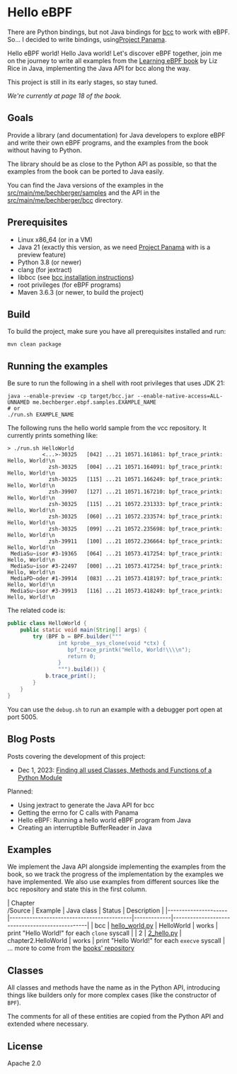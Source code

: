 Hello eBPF
==========

There are Python bindings, but not Java bindings for
[bcc](https://github.com/isovalent/bcc) to work with eBPF.
So... I decided to write bindings, using[Project Panama](https://openjdk.org/projects/panama/).

Hello eBPF world! Hello Java world! Let's discover eBPF together, join me on the journey to write
all examples from the [Learning eBPF book](https://learning.oreilly.com/library/view/learning-ebpf/9781492050177/) by
Liz Rice in Java, implementing the Java API for bcc along the way.

This project is still in its early stages, so stay tuned.

*We're currently at page 18 of the book.*

Goals
-----
Provide a library (and documentation) for Java developers to explore eBPF and
write their own eBPF programs, and the examples from the book without having to Python.

The library should be as close to the Python API as possible, so that the examples from the book
can be ported to Java easily.

You can find the Java versions of the examples in the [src/main/me/bechberger/samples](src/main/me/bechberger/samples)
and the API in the [src/main/me/bechberger/bcc](src/main/me/bechberger/bcc) directory.

Prerequisites
-------------

- Linux x86_64 (or in a VM)
- Java 21 (exactly this version, as we need [Project Panama](https://openjdk.org/projects/panama/) with is a preview
  feature)
- Python 3.8 (or newer)
- clang (for jextract)
- libbcc (see [bcc installation instructions](https://github.com/iovisor/bcc/blob/master/INSTALL.md))
- root privileges (for eBPF programs)
- Maven 3.6.3 (or newer, to build the project)

Build
-----
To build the project, make sure you have all prerequisites installed and run:

```shell
mvn clean package
```

Running the examples
--------------------
Be sure to run the following in a shell with root privileges that uses JDK 21:

```shell
java --enable-preview -cp target/bcc.jar --enable-native-access=ALL-UNNAMED me.bechberger.ebpf.samples.EXAMPLE_NAME
# or
./run.sh EXAMPLE_NAME
```

The following runs the hello world sample from the vcc repository. It currently prints something like:

```
> ./run.sh HelloWorld
           <...>-30325   [042] ...21 10571.161861: bpf_trace_printk: Hello, World!\n
             zsh-30325   [004] ...21 10571.164091: bpf_trace_printk: Hello, World!\n
             zsh-30325   [115] ...21 10571.166249: bpf_trace_printk: Hello, World!\n
             zsh-39907   [127] ...21 10571.167210: bpf_trace_printk: Hello, World!\n
             zsh-30325   [115] ...21 10572.231333: bpf_trace_printk: Hello, World!\n
             zsh-30325   [060] ...21 10572.233574: bpf_trace_printk: Hello, World!\n
             zsh-30325   [099] ...21 10572.235698: bpf_trace_printk: Hello, World!\n
             zsh-39911   [100] ...21 10572.236664: bpf_trace_printk: Hello, World!\n
 MediaSu~isor #3-19365   [064] ...21 10573.417254: bpf_trace_printk: Hello, World!\n
 MediaSu~isor #3-22497   [000] ...21 10573.417254: bpf_trace_printk: Hello, World!\n
 MediaPD~oder #1-39914   [083] ...21 10573.418197: bpf_trace_printk: Hello, World!\n
 MediaSu~isor #3-39913   [116] ...21 10573.418249: bpf_trace_printk: Hello, World!\n
```

The related code is:

```java
public class HelloWorld {
    public static void main(String[] args) {
        try (BPF b = BPF.builder("""
                int kprobe__sys_clone(void *ctx) {
                   bpf_trace_printk("Hello, World!\\\\n");
                   return 0;
                }
                """).build()) {
            b.trace_print();
        }
    }
}
```

You can use the `debug.sh` to run an example with a debugger port open at port 5005.

Blog Posts
----------
Posts covering the development of this project:

- Dec 1, 2023: [Finding all used Classes, Methods and Functions of a Python Module](https://mostlynerdless.de/blog/2023/12/01/finding-all-used-classes-methods-and-functions-of-a-python-module/)

Planned:

- Using jextract to generate the Java API for bcc
- Getting the errno for C calls with Panama
- Hello eBPF: Running a hello world eBPF program from Java
- Creating an interruptible BufferReader in Java

Examples
--------

We implement the Java API alongside implementing the examples from the book, so we track the progress
of the implementation by the examples we have implemented. We also use examples from different sources
like the bcc repository and state this in the first column.

| Chapter<br/>/Source | Example | Java class | Status | Description |
|---------------------|-------------------------------------------|-------------|------------------------------------------------|
| bcc | [hello_world.py](pysamples/hello_world.py) | HelloWorld | works | print "Hello World!" for each `clone`
syscall |
| 2 | [2_hello.py](pysamples/2_hello.py) | chapter2.HelloWorld | works | print "Hello World!" for each `execve`
syscall |
... more to come from the [books' repository](https://github.com/lizrice/learning-ebpf/tree/main)


Classes
-------
All classes and methods have the name as in the Python API, introducing things like builders only
for more complex cases (like the constructor of `BPF`).

The comments for all of these entities are copied from the Python API and extended where necessary.

License
-------
Apache 2.0